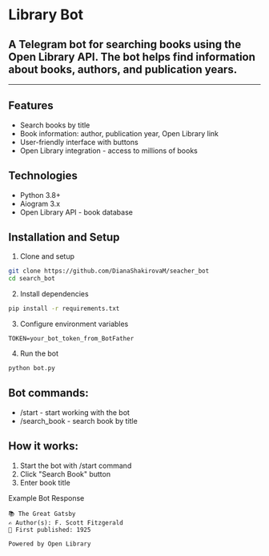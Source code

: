 # Library Bot
## A Telegram bot for searching books using the Open Library API. The bot helps find information about books, authors, and publication years.
---
## Features
- Search books by title
- Book information: author, publication year, Open Library link
- User-friendly interface with buttons
- Open Library integration - access to millions of books

## Technologies
- Python 3.8+
- Aiogram 3.x
- Open Library API - book database

## Installation and Setup
1. Clone and setup
```bash
git clone https://github.com/DianaShakirovaM/seacher_bot
cd search_bot
```
2. Install dependencies
```bash
pip install -r requirements.txt
```
3. Configure environment variables
```env
TOKEN=your_bot_token_from_BotFather
```
4. Run the bot
```bash
python bot.py
```
## Bot commands:
- /start - start working with the bot
- /search_book - search book by title

## How it works:
1. Start the bot with /start command
2. Click "Search Book" button
3. Enter book title

Example Bot Response
```text
📚 The Great Gatsby
✍️ Author(s): F. Scott Fitzgerald
📅 First published: 1925

Powered by Open Library
```
